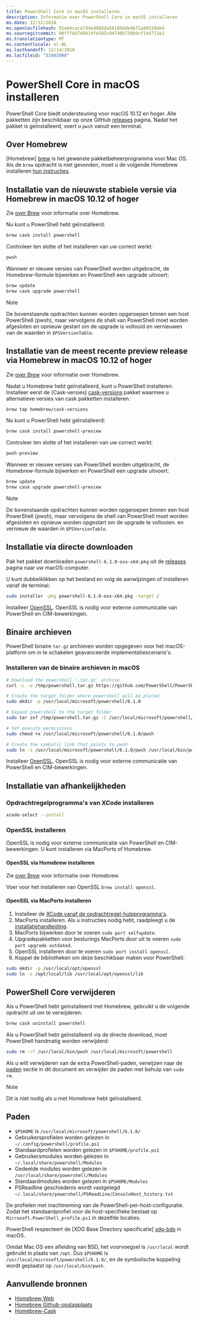 ```yaml
---
title: PowerShell Core in macOS installeren
description: Informatie over PowerShell Core in macOS installeren
ms.date: 12/12/2018
ms.openlocfilehash: 91e64cace7d4ed988da56109dde9bf2a80528eb4
ms.sourcegitcommit: 00ff76d7d9414fe585c04740b739b9cf14d711e1
ms.translationtype: MT
ms.contentlocale: nl-NL
ms.lasthandoff: 12/14/2018
ms.locfileid: "53403980"
---
```

# <a name="installing-powershell-core-on-macos"></a>PowerShell Core in macOS installeren

PowerShell Core biedt ondersteuning voor macOS 10.12 en hoger.
Alle pakketten zijn beschikbaar op onze GitHub [releases][] pagina.
Nadat het pakket is geïnstalleerd, voert u `pwsh` vanuit een terminal.

## <a name="about-brew"></a>Over Homebrew

[Homebrew] [ brew] is het gewenste pakketbeheerprogramma voor Mac OS.
Als de `brew` opdracht is niet gevonden, moet u de volgende Homebrew installeren [hun instructies][brew].

## <a name="installation-of-latest-stable-release-via-homebrew-on-macos-1012-or-higher"></a>Installatie van de nieuwste stabiele versie via Homebrew in macOS 10.12 of hoger

Zie [over Brew](#about-brew) voor informatie over Homebrew.

Nu kunt u PowerShell hebt geïnstalleerd:

```sh
brew cask install powershell
```

Controleer ten slotte of het installeren van uw correct werkt:

```sh
pwsh
```

Wanneer er nieuwe versies van PowerShell worden uitgebracht, de Homebrew-formule bijwerken en PowerShell een upgrade uitvoert:

```sh
brew update
brew cask upgrade powershell
```

> [!NOTE]
> De bovenstaande opdrachten kunnen worden opgeroepen binnen een host PowerShell (pwsh), maar vervolgens de shell van PowerShell moet worden afgesloten en opnieuw gestart om de upgrade is voltooid en vernieuwen van de waarden in `$PSVersionTable`.

[brew]: http://brew.sh/

## <a name="installation-of-latest-preview-release-via-homebrew-on-macos-1012-or-higher"></a>Installatie van de meest recente preview release via Homebrew in macOS 10.12 of hoger

Zie [over Brew](#about-brew) voor informatie over Homebrew.

Nadat u Homebrew hebt geïnstalleerd, kunt u PowerShell installeren.
Installeer eerst de [Cask-versies] [ cask-versions] pakket waarmee u alternatieve versies van cask pakketten installeren:

```sh
brew tap homebrew/cask-versions
```

Nu kunt u PowerShell hebt geïnstalleerd:

```sh
brew cask install powershell-preview
```

Controleer ten slotte of het installeren van uw correct werkt:

```sh
pwsh-preview
```

Wanneer er nieuwe versies van PowerShell worden uitgebracht, de Homebrew-formule bijwerken en PowerShell een upgrade uitvoert:

```sh
brew update
brew cask upgrade powershell-preview
```

> [!NOTE]
> De bovenstaande opdrachten kunnen worden opgeroepen binnen een host PowerShell (pwsh), maar vervolgens de shell van PowerShell moet worden afgesloten en opnieuw worden opgestart om de upgrade te voltooien.
> en vernieuw de waarden in `$PSVersionTable`.

## <a name="installation-via-direct-download"></a>Installatie via directe downloaden

Pak het pakket downloaden `powershell-6.1.0-osx-x64.pkg`
uit de [releases][] pagina naar uw macOS-computer.

U kunt dubbelklikken op het bestand en volg de aanwijzingen of installeren vanaf de terminal:

```sh
sudo installer -pkg powershell-6.1.0-osx-x64.pkg -target /
```

Installeer [OpenSSL](#install-openssl). OpenSSL is nodig voor externe communicatie van PowerShell en CIM-bewerkingen.

## <a name="binary-archives"></a>Binaire archieven

PowerShell binaire `tar.gz` archieven worden opgegeven voor het macOS-platform om in te schakelen geavanceerde implementatiescenario's.

### <a name="installing-binary-archives-on-macos"></a>Installeren van de binaire archieven in macOS

```sh
# Download the powershell '.tar.gz' archive
curl -L -o /tmp/powershell.tar.gz https://github.com/PowerShell/PowerShell/releases/download/v6.1.0/powershell-6.1.0-osx-x64.tar.gz

# Create the target folder where powershell will be placed
sudo mkdir -p /usr/local/microsoft/powershell/6.1.0

# Expand powershell to the target folder
sudo tar zxf /tmp/powershell.tar.gz -C /usr/local/microsoft/powershell/6.1.0

# Set execute permissions
sudo chmod +x /usr/local/microsoft/powershell/6.1.0/pwsh

# Create the symbolic link that points to pwsh
sudo ln -s /usr/local/microsoft/powershell/6.1.0/pwsh /usr/local/bin/pwsh
```

Installeer [OpenSSL](#install-openssl). OpenSSL is nodig voor externe communicatie van PowerShell en CIM-bewerkingen.

## <a name="installing-dependencies"></a>Installatie van afhankelijkheden

### <a name="install-xcode-command-line-tools"></a>Opdrachtregelprogramma's van XCode installeren

```sh
xcode-select --install
```

### <a name="install-openssl"></a>OpenSSL installeren

OpenSSL is nodig voor externe communicatie van PowerShell en CIM-bewerkingen. U kunt installeren via MacPorts of Homebrew.

#### <a name="install-openssl-via-brew"></a>OpenSSL via Homebrew installeren

Zie [over Brew](#about-brew) voor informatie over Homebrew.

Voer voor het installeren van OpenSSL `brew install openssl`.

#### <a name="install-openssl-via-macports"></a>OpenSSL via MacPorts installeren

1. Installeer de [XCode vanaf de opdrachtregel-hulpprogramma's](#install-xcode-command-line-tools).
1. MacPorts installeren.
   Als u instructies nodig hebt, raadpleegt u de [installatiehandleiding](https://guide.macports.org/chunked/installing.macports.html).
1. MacPorts bijwerken door te voeren `sudo port selfupdate`.
1. Upgradepakketten voor besturings MacPorts door uit te voeren `sudo port upgrade outdated`.
1. OpenSSL installeren door te voeren `sudo port install openssl`.
1. Koppel de bibliotheken om deze beschikbaar maken voor PowerShell:

```sh
sudo mkdir -p /usr/local/opt/openssl
sudo ln -s /opt/local/lib /usr/local/opt/openssl/lib
```

## <a name="uninstalling-powershell-core"></a>PowerShell Core verwijderen

Als u PowerShell hebt geïnstalleerd met Homebrew, gebruikt u de volgende opdracht uit om te verwijderen:

```sh
brew cask uninstall powershell
```

Als u PowerShell hebt geïnstalleerd via de directe download, moet PowerShell handmatig worden verwijderd:

```sh
sudo rm -rf /usr/local/bin/pwsh /usr/local/microsoft/powershell
```

Als u wilt verwijderen van de extra PowerShell-paden, verwijzen naar de [paden](#paths) sectie in dit document en verwijder de paden met behulp van `sudo rm`.

> [!NOTE]
> Dit is niet nodig als u met Homebrew hebt geïnstalleerd.

## <a name="paths"></a>Paden

* `$PSHOME` is `/usr/local/microsoft/powershell/6.1.0/`
* Gebruikersprofielen worden gelezen in `~/.config/powershell/profile.ps1`
* Standaardprofielen worden gelezen in `$PSHOME/profile.ps1`
* Gebruikersmodules worden gelezen in `~/.local/share/powershell/Modules`
* Gedeelde modules worden gelezen in `/usr/local/share/powershell/Modules`
* Standaardmodules worden gelezen in `$PSHOME/Modules`
* PSReadline geschiedenis wordt vastgelegd `~/.local/share/powershell/PSReadLine/ConsoleHost_history.txt`

De profielen met inachtneming van de PowerShell-per-host-configuratie.
Zodat het standaardprofiel voor de host-specifieke bestaat op `Microsoft.PowerShell_profile.ps1` in dezelfde locaties.

PowerShell respecteert de [XDG Base Directory specificatie] [ xdg-bds] in macOS.

Omdat Mac OS een afleiding van BSD, het voorvoegsel is `/usr/local` wordt gebruikt in plaats van `/opt`.
Dus `$PSHOME` is `/usr/local/microsoft/powershell/6.1.0/`, en de symbolische koppeling wordt geplaatst op `/usr/local/bin/pwsh`.

## <a name="additional-resources"></a>Aanvullende bronnen

* [Homebrew Web][brew]
* [Homebrew Github-opslagplaats][GitHub]
* [Homebrew-Cask][cask]

[brew]: http://brew.sh/
[Cask]: https://github.com/Homebrew/homebrew-cask
[cask-versions]: https://github.com/Homebrew/homebrew-cask-versions
[GitHub]: https://github.com/Homebrew
[releases]: https://github.com/PowerShell/PowerShell/releases/latest
[xdg-bds]: https://specifications.freedesktop.org/basedir-spec/basedir-spec-latest.html
